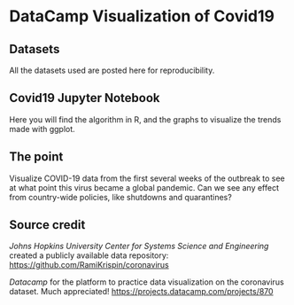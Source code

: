 # DataCamp Visualization of Covid19

## Datasets 
All the datasets used are posted here for reproducibility. 


## Covid19 Jupyter Notebook 
Here you will find the algorithm in R, and the graphs to visualize the trends made with ggplot. 

## The point
Visualize COVID-19 data from the first several weeks of the outbreak to see at what point this virus became a global pandemic.
Can we see any effect from country-wide policies, like shutdowns and quarantines?

## Source credit 
*Johns Hopkins University Center for Systems Science and Engineering* created a publicly available data repository: https://github.com/RamiKrispin/coronavirus

*Datacamp* for the platform to practice data visualization on the coronavirus dataset. Much appreciated!
https://projects.datacamp.com/projects/870

